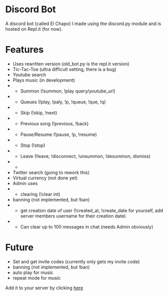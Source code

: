 # Discord Bot
A discord bot (called El Chapo) I made using the discord.py module and is hosted on Repl.it (for now).

# Features

- Uses rewritten version (old_bot.py is the repl.it version)
- Tic-Tac-Toe (ultra difficult setting, there is a bug)
- Youtube search
- Plays music (in development)
- - Summon (!summon, !play query/youtube_url)
- - Queues (!play, !paly, !p, !queue, !que, !q)
- - Skip (!skip, !next)
- - Previous song (!previous, !back)
- - Pause/Resume (!pause, !p, !resume)
- - Stop (!stop)
- - Leave (!leave, !disconnect, !unsummon, !desummon, dismiss)
- - 
- Twitter search (going to rework this)
- Virtual currency (not done yet)
- Admin uses
- - clearing (!clear int)
- banning (not implemented, but !ban)
- - get creation date of user (!created_at, !create_date for yourself, add server members username for their creation date)
- - Can clear up to 100 messages in chat (needs Admin obviously)

# Future
- Set and get invite codes (currently only gets my invite code)
- banning (not implemented, but !ban)
- auto play for music
- repeat mode for music

Add it to your server by clicking [here](https://discordapp.com/oauth2/authorize?&client_id=282274755426385921&scope=bot&permissions=8)
